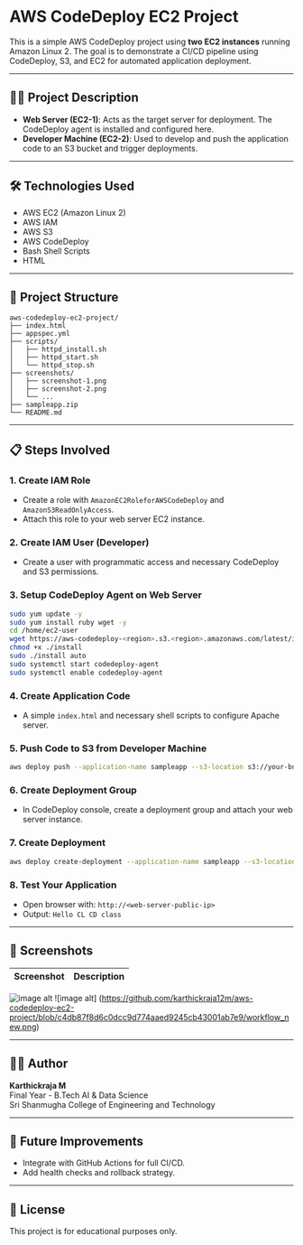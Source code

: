 # AWS CodeDeploy EC2 Project

This is a simple AWS CodeDeploy project using **two EC2 instances** running Amazon Linux 2. The goal is to demonstrate a CI/CD pipeline using CodeDeploy, S3, and EC2 for automated application deployment.

---

## 🧑‍💻 Project Description

- **Web Server (EC2-1)**: Acts as the target server for deployment. The CodeDeploy agent is installed and configured here.
- **Developer Machine (EC2-2)**: Used to develop and push the application code to an S3 bucket and trigger deployments.

---

## 🛠️ Technologies Used

- AWS EC2 (Amazon Linux 2)
- AWS IAM
- AWS S3
- AWS CodeDeploy
- Bash Shell Scripts
- HTML

---

## 📂 Project Structure

```
aws-codedeploy-ec2-project/
├── index.html
├── appspec.yml
├── scripts/
│   ├── httpd_install.sh
│   ├── httpd_start.sh
│   └── httpd_stop.sh
├── screenshots/
│   ├── screenshot-1.png
│   ├── screenshot-2.png
│   └── ...
├── sampleapp.zip
└── README.md
```

---

## 📋 Steps Involved

### 1. Create IAM Role
- Create a role with `AmazonEC2RoleforAWSCodeDeploy` and `AmazonS3ReadOnlyAccess`.
- Attach this role to your web server EC2 instance.

### 2. Create IAM User (Developer)
- Create a user with programmatic access and necessary CodeDeploy and S3 permissions.

### 3. Setup CodeDeploy Agent on Web Server
```bash
sudo yum update -y
sudo yum install ruby wget -y
cd /home/ec2-user
wget https://aws-codedeploy-<region>.s3.<region>.amazonaws.com/latest/install
chmod +x ./install
sudo ./install auto
sudo systemctl start codedeploy-agent
sudo systemctl enable codedeploy-agent
```

### 4. Create Application Code
- A simple `index.html` and necessary shell scripts to configure Apache server.

### 5. Push Code to S3 from Developer Machine
```bash
aws deploy push --application-name sampleapp --s3-location s3://your-bucket/sampleapp.zip --source . --ignore-hidden-files
```

### 6. Create Deployment Group
- In CodeDeploy console, create a deployment group and attach your web server instance.

### 7. Create Deployment
```bash
aws deploy create-deployment --application-name sampleapp --s3-location bucket=your-bucket,key=sampleapp.zip,bundleType=zip --deployment-group-name sample-group --deployment-config-name CodeDeployDefault.AllAtOnce --description "Initial deployment"
```

### 8. Test Your Application
- Open browser with: `http://<web-server-public-ip>`
- Output: `Hello CL CD class`

---

## 📸 Screenshots

| Screenshot | Description |
|------------|-------------|
![image alt]([./AWS-CodeDeploy-Diagram.png](https://github.com/karthickraja12m/aws-codedeploy-ec2-project/blob/68ab1ff068fc772ffc545fda4229351d8f69b0f8/AWS_CodeDeploy_Pipeline_screenshots.pdf))
![image alt] (https://github.com/karthickraja12m/aws-codedeploy-ec2-project/blob/c4db87f8d6c0dcc9d774aaed9245cb43001ab7e9/workflow_new.png)

---

## 👨‍🎓 Author

**Karthickraja M**  
Final Year - B.Tech AI & Data Science  
Sri Shanmugha College of Engineering and Technology

---

## 🧠 Future Improvements

- Integrate with GitHub Actions for full CI/CD.
- Add health checks and rollback strategy.

---

## 📄 License

This project is for educational purposes only.
